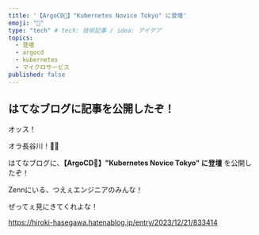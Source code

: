 ```yaml
---
title: '【ArgoCD🐙】"Kubernetes Novice Tokyo" に登壇'
emoji: "🐙"
type: "tech" # tech: 技術記事 / idea: アイデア
topics:
  - 登壇
  - argocd
  - kubernetes
  - マイクロサービス
published: false
---
```


## はてなブログに記事を公開したぞ！

オッス！

オラ長谷川！✋🏻

はてなブログに、**【ArgoCD🐙】"Kubernetes Novice Tokyo" に登壇** を公開したぞ！

Zennにいる、つえぇエンジニアのみんな！

ぜってぇ見にきてくれよな！

https://hiroki-hasegawa.hatenablog.jp/entry/2023/12/21/833414
